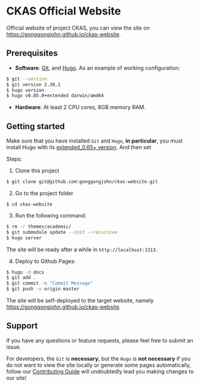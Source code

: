 # CKAS Official Website

 Official website of project CKAS, you can view the site on https://gonggongjohn.github.io/ckas-website.

## Prerequisites

* **Software**: [Git][git-install], and [Hugo][hugo-install]. As an example of working configuration:
```bash
$ git --version
$ git version 2.30.1
$ hugo version
$ hugo v0.85.0+extended darwin/amd64
```

* **Hardware**: At least 2 CPU cores, 8GB memory RAM.

## Getting started

Make sure that you have installed `Git` and `Hugo`, **in particular**, you must install Hugo with its [extended_0.65+ version][hugo-version]. And then set

Steps:

1. Clone this project
```bash
$ git clone git@github.com:gonggongjohn/ckas-website.git
```

2. Go to the project folder
```
$ cd ckas-website
```

3. Run the following command:
```bash
$ rm -r themes/academic/
$ git submodule update --init --recursive
$ hugo server
```

The site will be ready after a while in `http://localhost:1313`.

4. Deploy to Github Pages:

```bash
$ hugo -d docs
$ git add .
$ git commit -m "Commit Message"
$ git push -u origin master
```

The site will be self-deployed to the target website, namely https://gonggongjohn.github.io/ckas-website.

## Support

If you have any questions or feature requests, please feel free to submit an issue.

For developers, the `Git` is **necessary**, but the `Hugo` is **not necessary** if you do not want to view the site locally or generate some pages automatically, follow our [Contributing Guide][CONTRIBUTING] will undoubtedly lead you making changes to our site!


[git-install]: https://git-scm.com/downloads

[hugo-install]: https://gohugo.io/getting-started/installing/#quick-install

[hugo-version]: https://github.com/gohugoio/hugo/releases

[CONTRIBUTING]: ./CONTRIBUTING.md
